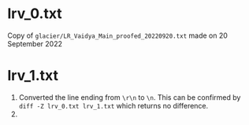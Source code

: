 # lrv_0.txt

Copy of `glacier/LR_Vaidya_Main_proofed_20220920.txt` made on 20 September 2022

# lrv_1.txt

1. Converted the line ending from `\r\n` to `\n`. This can be confirmed by `diff -Z lrv_0.txt lrv_1.txt` which returns no difference.
2. 

